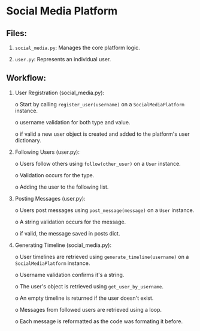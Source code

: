 # Social Media Platform

## Files:

1.	`social_media.py`: Manages the core platform logic.

2.	`user.py`: Represents an individual user.

## Workflow:

1.	User Registration (social_media.py):

    o	Start by calling `register_user(username)` on a `SocialMediaPlatform` instance.

    o   username validation for both type and value.

    o   if valid a new user object is created and added to the platform's user dictionary.

2.	Following Users (user.py):

    o	Users follow others using `follow(other_user)` on a `User` instance.

    o	Validation occurs for the type.

    o   Adding the user to the following list.

3.	Posting Messages (user.py):

    o	Users post messages using `post_message(message)` on a `User` instance.

    o	A string validation occurs for the message.

    o	if valid, the message saved in posts dict.

4.	Generating Timeline (social_media.py):

    o	User timelines are retrieved using `generate_timeline(username)` on a `SocialMediaPlatform` instance.

    o	Username validation confirms it's a string.

    o	The user's object is retrieved using `get_user_by_username`. 

    o	An empty timeline is returned if the user doesn't exist.

    o	Messages from followed users are retrieved using a loop.

    o	Each message is reformatted as the code was formating it before.

